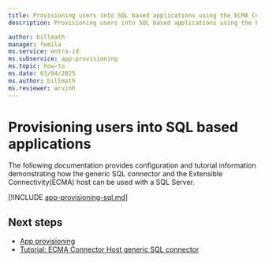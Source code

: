 ```yaml
---
title: Provisioning users into SQL based applications using the ECMA Connector host
description: Provisioning users into SQL based applications using the ECMA Connector host

author: billmath
manager: femila
ms.service: entra-id
ms.subservice: app-provisioning
ms.topic: how-to
ms.date: 03/04/2025
ms.author: billmath
ms.reviewer: arvinh
---
```


# Provisioning users into SQL based applications
The following documentation provides configuration and tutorial information demonstrating how the generic SQL connector and the Extensible Connectivity(ECMA) host can be used with a SQL Server.


[!INCLUDE [app-provisioning-sql.md](~/includes/app-provisioning-sql.md)]

## Next steps

- [App provisioning](user-provisioning.md)
- [Tutorial: ECMA Connector Host generic SQL connector](tutorial-ecma-sql-connector.md)
